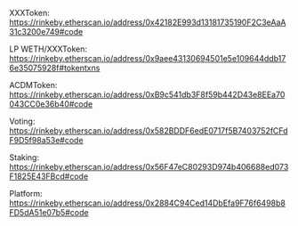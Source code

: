 XXXToken: https://rinkeby.etherscan.io/address/0x42182E993d13181735190F2C3eAaA31c3200e749#code

LP WETH/XXXToken: https://rinkeby.etherscan.io/address/0x9aee43130694501e5e109644ddb176e35075928f#tokentxns

ACDMToken: https://rinkeby.etherscan.io/address/0xB9c541db3F8f59b442D43e8EEa70043CC0e36b40#code

Voting: https://rinkeby.etherscan.io/address/0x582BDDF6edE0717f5B7403752fCFdF9D5f98a53e#code

Staking: https://rinkeby.etherscan.io/address/0x56F47eC80293D974b406688ed073F1825E43FBcd#code

Platform: https://rinkeby.etherscan.io/address/0x2884C94Ced14DbEfa9F76f6498b8FD5dA51e07b5#code